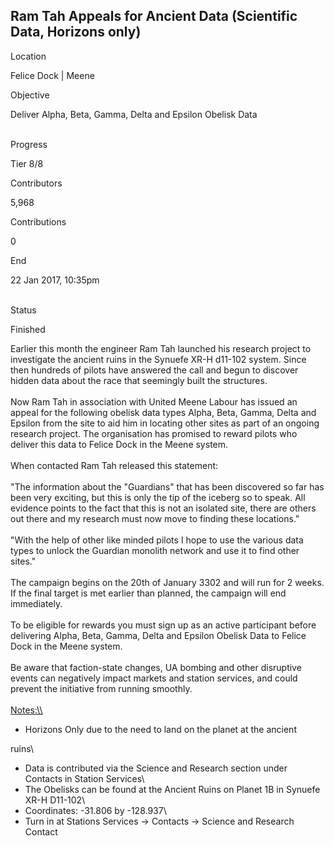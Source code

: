 ## Ram Tah Appeals for Ancient Data (Scientific Data, Horizons only)

Location

Felice Dock \| Meene

Objective

Deliver Alpha, Beta, Gamma, Delta and Epsilon Obelisk Data

\
Progress

Tier 8/8

Contributors

5,968

Contributions

0

End

22 Jan 2017, 10:35pm

\
Status

Finished

Earlier this month the engineer Ram Tah launched his research project to
investigate the ancient ruins in the Synuefe XR-H d11-102 system. Since
then hundreds of pilots have answered the call and begun to discover
hidden data about the race that seemingly built the structures.\
\
Now Ram Tah in association with United Meene Labour has issued an appeal
for the following obelisk data types Alpha, Beta, Gamma, Delta and
Epsilon from the site to aid him in locating other sites as part of an
ongoing research project. The organisation has promised to reward pilots
who deliver this data to Felice Dock in the Meene system.\
\
When contacted Ram Tah released this statement:\
\
"The information about the "Guardians" that has been discovered so far
has been very exciting, but this is only the tip of the iceberg so to
speak. All evidence points to the fact that this is not an isolated
site, there are others out there and my research must now move to
finding these locations."\
\
"With the help of other like minded pilots I hope to use the various
data types to unlock the Guardian monolith network and use it to find
other sites."\
\
The campaign begins on the 20th of January 3302 and will run for 2
weeks. If the final target is met earlier than planned, the campaign
will end immediately.\
\
To be eligible for rewards you must sign up as an active participant
before delivering Alpha, Beta, Gamma, Delta and Epsilon Obelisk Data to
Felice Dock in the Meene system.\
\
Be aware that faction-state changes, UA bombing and other disruptive
events can negatively impact markets and station services, and could
prevent the initiative from running smoothly.\
\
[Notes:\\\\](Notes:\\)

-   Horizons Only due to the need to land on the planet at the ancient

ruins\
- Data is contributed via the Science and Research section under
Contacts in Station Services\
- The Obelisks can be found at the Ancient Ruins on Planet 1B in Synuefe
XR-H D11-102\
- Coordinates: -31.806 by -128.937\
- Turn in at Stations Services -\> Contacts -\> Science and Research
Contact
